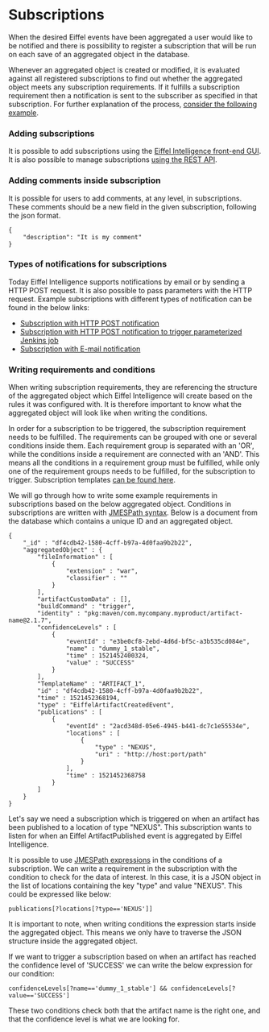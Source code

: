 # Subscriptions

When the desired Eiffel events have been aggregated a user would like to be
notified and there is possibility to register a subscription that will be run
on each save of an aggregated object in the database.

Whenever an aggregated object is created or modified, it is evaluated against
all registered subscriptions to find out whether the aggregated object meets any subscription
requirements. If it fulfills a subscription requirement then a notification is
sent to the subscriber as specified in that subscription. For further
explanation of the process, [consider the following example](https://github.com/eiffel-community/eiffel-intelligence/blob/master/wiki/markdown/step-by-step-subscription-notification.md).


### Adding subscriptions
It is possible to add subscriptions using the [Eiffel Intelligence
front-end GUI](https://github.com/eiffel-community/eiffel-intelligence-frontend/blob/master/wiki/markdown/add-subscription.md).
It is also possible to manage subscriptions [using the REST API](https://github.com/eiffel-community/eiffel-intelligence/blob/master/wiki/markdown/subscription-API.md).


### Adding comments inside subscription

It is possible for users to add comments, at any level, in subscriptions. These
comments should be a new field in the given subscription, following the json format.

    {
        "description": "It is my comment"
    }


### Types of notifications for subscriptions

Today Eiffel Intelligence supports notifications by email or by sending
a HTTP POST request. It is also possible to pass parameters with the
HTTP request. Example subscriptions with different types of notification
can be found in the below links:

* [Subscription with HTTP POST notification](https://github.com/eiffel-community/eiffel-intelligence/blob/master/wiki/markdown/subscription-with-REST-POST-notification.md)
* [Subscription with HTTP POST notification to trigger parameterized Jenkins job](https://github.com/eiffel-community/eiffel-intelligence/blob/master/wiki/markdown/triggering-jenkins-jobs.md)
* [Subscription with E-mail notification](https://github.com/eiffel-community/eiffel-intelligence/blob/master/wiki/markdown/subscription-with-email-notification.md)


### Writing requirements and conditions

When writing subscription requirements, they are referencing the structure
of the aggregated object which Eiffel Intelligence will create based on
the rules it was configured with. It is therefore important to know what
the aggregated object will look like when writing the conditions.

In order for a subscription to be triggered, the subscription requirement
needs to be fulfilled. The requirements can be grouped with one or several
conditions inside them. Each requirement group is separated with an 'OR',
while the conditions inside a requirement are connected with an 'AND'. This
means all the conditions in a requirement group must be fulfilled, while
only one of the requirement groups needs to be fulfilled, for the
subscription to trigger. Subscription templates [can be found here](https://github.com/eiffel-community/eiffel-intelligence/tree/master/src/main/resources/templates).

We will go through how to write some example requirements in subscriptions
based on the below aggregated object. Conditions in subscriptions are
written with [JMESPath syntax](http://jmespath.org/specification.html).
Below is a document from the database which contains a unique ID and an
aggregated object.

    {
        "_id" : "df4cdb42-1580-4cff-b97a-4d0faa9b2b22",
        "aggregatedObject" : {
            "fileInformation" : [
                {
                    "extension" : "war",
                    "classifier" : ""
                }
            ],
            "artifactCustomData" : [],
            "buildCommand" : "trigger",
            "identity" : "pkg:maven/com.mycompany.myproduct/artifact-name@2.1.7",
            "confidenceLevels" : [
                {
                    "eventId" : "e3be0cf8-2ebd-4d6d-bf5c-a3b535cd084e",
                    "name" : "dummy_1_stable",
                    "time" : 1521452400324,
                    "value" : "SUCCESS"
                }
            ],
            "TemplateName" : "ARTIFACT_1",
            "id" : "df4cdb42-1580-4cff-b97a-4d0faa9b2b22",
            "time" : 1521452368194,
            "type" : "EiffelArtifactCreatedEvent",
            "publications" : [
                {
                    "eventId" : "2acd348d-05e6-4945-b441-dc7c1e55534e",
                    "locations" : [
                        {
                            "type" : "NEXUS",
                            "uri" : "http://host:port/path"
                        }
                    ],
                    "time" : 1521452368758
                }
            ]
        }
    }

Let's say we need a subscription which is triggered on when an artifact
has been published to a location of type "NEXUS". This subscription wants
to listen for when an Eiffel ArtifactPublished event is aggregated by
Eiffel Intelligence.

It is possible to use [JMESPath expressions](https://github.com/eiffel-community/eiffel-intelligence/blob/master/wiki/markdown/rules.md#What-is-JMESPath?)
in the conditions of a subscription. We can write a requirement in the
subscription with the condition to check for the data of interest. In this
case, it is a JSON object in the list of locations containing the key
"type" and value "NEXUS". This could be expressed like below:

    publications[?locations[?type=='NEXUS']]

It is important to note, when writing conditions the expression starts
inside the aggregated object. This means we only have to traverse the JSON
structure inside the aggregated object.

If we want to trigger a subscription based on when an artifact has reached
the confidence level of 'SUCCESS' we can write the below expression for
our condition:

    confidenceLevels[?name=='dummy_1_stable'] && confidenceLevels[?value=='SUCCESS']

These two conditions check both that the artifact name is the right one,
and that the confidence level is what we are looking for.